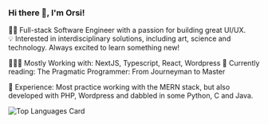 ### Hi there 👋, I'm Orsi!

👷‍♀️  Full-stack Software Engineer with a passion for building great UI/UX. <br/>
💡  Interested in interdisciplinary solutions, including art, science and technology. 
Always excited to learn something new!

👩🏻‍💻  Mostly Working with: NextJS, Typescript, React, Wordpress
📖  Currently reading: The Pragmatic Programmer: From Journeyman to Master

🌱  Experience:
Most practice working with the MERN stack, but also developed with PHP, Wordpress and dabbled in some Python, C and Java.


![Top Languages Card](https://github-readme-stats.vercel.app/api/top-langs/?username=orsolyalukacs&exclude_repo=liferay-portal,liferay-docs,OWXP,liferay-plugins&langs_count=12&count_private=true&hide=jupyter%20notebook,java&exclude_forks=true&layout=compact)

